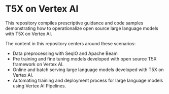 # T5X on Vertex AI

This repository compiles prescriptive guidance and code samples demonstrating how to operationalize open source large language models with T5X on Vertex AI.

The content in this repository centers around these scenarios:
 - Data preprocessing with SeqIO and Apache Beam 
 - Pre training and fine tuning models developed with open source T5X framework on Vertex AI. 
 - Online and batch serving large language models developed with T5X on Vertex AI. 
 - Automating training and deployment process for large language models using Vertex AI Pipelines.